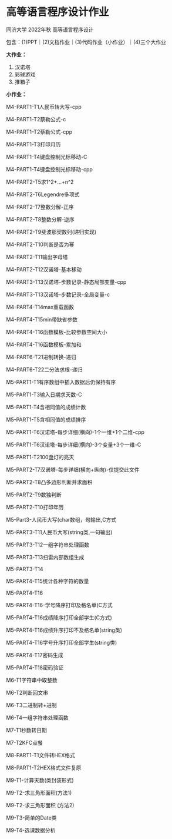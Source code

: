 # 高等语言程序设计作业
同济大学 2022年秋 高等语言程序设计

包含：(1)PPT｜(2)文档作业｜(3)代码作业（小作业）｜(4)三个大作业

**大作业：**

1. 汉诺塔
2. 彩球游戏
3. 推箱子

**小作业：**

M4-PART1-T1人民币转大写-cpp

M4-PART1-T2蔡勒公式-c

M4-PART1-T2蔡勒公式-cpp


M4-PART1-T3打印月历

M4-PART1-T4键盘控制光标移动-C

M4-PART1-T4键盘控制光标移动-cpp

M4-PART2-T5求1\^2+...+n\^2

M4-PART2-T6Legendre多项式

M4-PART2-T7整数分解-正序

M4-PART2-T8整数分解-逆序

M4-PART2-T9斐波那契数列(递归实现)

M4-PART2-T10判断是否为幂

M4-PART2-T11输出字母塔

M4-PART2-T12汉诺塔-基本移动

M4-PART3-T13汉诺塔-步数记录-静态局部变量-cpp

M4-PART3-T13汉诺塔-步数记录-全局变量-c

M4-PART4-T14max重载函数

M4-PART4-T15min带缺省参数

M4-PART4-T16函数模板-比较参数空间大小

M4-PART4-T16函数模板-累加和

M4-PART6-T21进制转换-递归

M4-PART6-T22二分法求根-递归


M5-PART1-T1有序数组中插入数据后仍保持有序

M5-PART1-T3输入日期求天数-C

M5-PART1-T4含相同值的成绩计数

M5-PART1-T5含相同值的成绩排序

M5-PART1-T6汉诺塔-每步详细(横向)-1个一维+1个二维-cpp

M5-PART1-T6汉诺塔-每步详细(横向)-3个变量+3个一维-C

M5-PART1-T2100盏灯的亮灭

M5-PART2-T7汉诺塔-每步详细(横向+纵向)-仅提交此文件

M5-PART2-T8凸多边形判断并求面积

M5-PART2-T9数独判断

M5-PART2-T10打印年历

M5-Part3-人民币大写(char数组，句输出,C方式

M5-PART3-T11人民币大写(string类,一句输出)

M5-PART3-T12一组字符串处理函数

M5-PART3-T13扫雷内部数组生成

M5-PART3-T14

M5-PART4-T15统计各种字符的数量

M5-PART4-T16

M5-PART4-T16-学号降序打印及格名单(C方式

M5-PART4-T16成绩降序打印全部学生(C方式)

M5-PART4-T16成绩升序打印不及格名单(string类)

M5-PART4-T16学号升序打印全部学生(string类)

M5-PART4-T17密码生成

M5-PART4-T18密码验证


M6-T1字符串中取整数

M6-T2判断回文串

M6-T3二进制转+进制

M6-T4一组字符串处理函数


M7-T1秒数转日期

M7-T2KFC点餐


M8-PART1-T1文件转HEX格式

M8-PART1-T2HEX格式文件复原

M9-T1-计算天数(类封装形式)

M9-T2-求三角形面积(方法1)

M9-T2-求三角形面积 (方法2)

M9-T3-简单的Date类

M9-T4-选课数据分析
